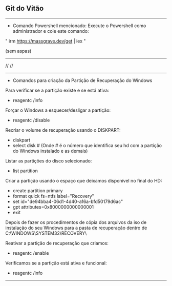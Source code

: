 Git do Vitão
------------

***************************************************************
* Comando Powershell mencionado:
Execute o Powershell como administrador e cole este comando:

" irm https://massgrave.dev/get | iex "

(sem aspas)
***************************************************************

//
//

*****************************************************************
* Comandos para criação da Partição de Recuperação do Windows

Para verificar se a partição existe e se está ativa:
* reagentc /info

Forçar o Windows a esquecer/desligar a partição:
* reagentc /disable

Recriar o volume de recuperação usando o DISKPART:
* diskpart
* select disk #
(Onde # é o número que identifica seu hd com a partição do Windows instalado e as demais)

Listar as partições do disco selecionado:
* list partition

Criar a partição usando o espaço que deixamos disponível no final do HD:
* create partition primary
* format quick fs=ntfs label="Recovery"
* set id="de94bba4-06d1-4d40-a16a-bfd50179d6ac"
* gpt attributes=0x8000000000000001
* exit

Depois de fazer os procedimentos de cópia dos arquivos da iso de instalação do seu Windows para a pasta de recuperação dentro de C:\WINDOWS\SYSTEM32\RECOVERY\

Reativar a partição de recuperação que criamos:
* reagentc /enable

Verificamos se a partição está ativa e funcional:
* reagentc /info

**************************************************************
